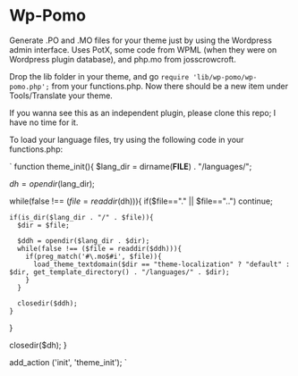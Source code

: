 Wp-Pomo
===============

Generate .PO and .MO files for your theme just by using the Wordpress admin interface. Uses PotX, some code from WPML (when they were on Wordpress plugin database), and php.mo from josscrowcroft.

Drop the lib folder in your theme, and go `require 'lib/wp-pomo/wp-pomo.php';` from your functions.php. Now there should be a new item under Tools/Translate your theme.

If you wanna see this as an independent plugin, please clone this repo; I have no time for it.

To load your language files, try using the following code in your functions.php:

`
function theme_init(){
  $lang_dir = dirname(__FILE__) . "/languages/";

  $dh = opendir($lang_dir);
  
  while(false !== ($file = readdir($dh))){
    if($file=="." || $file=="..") continue;
    
    if(is_dir($lang_dir . "/" . $file)){
      $dir = $file;
      
      $ddh = opendir($lang_dir . $dir);
      while(false !== ($file = readdir($ddh))){
        if(preg_match('#\.mo$#i', $file)){
          load_theme_textdomain($dir == "theme-localization" ? "default" : $dir, get_template_directory() . "/languages/" . $dir);
        }
      }
      
      closedir($ddh);
    }
  }

  closedir($dh);
}

add_action ('init', 'theme_init');
`